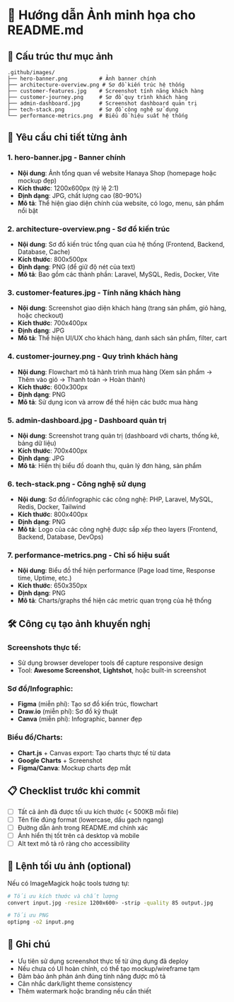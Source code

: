 # 📸 Hướng dẫn Ảnh minh họa cho README.md

## 📂 Cấu trúc thư mục ảnh
```
.github/images/
├── hero-banner.png          # Ảnh banner chính
├── architecture-overview.png # Sơ đồ kiến trúc hệ thống  
├── customer-features.jpg    # Screenshot tính năng khách hàng
├── customer-journey.png     # Sơ đồ quy trình khách hàng
├── admin-dashboard.jpg      # Screenshot dashboard quản trị
├── tech-stack.png           # Sơ đồ công nghệ sử dụng
└── performance-metrics.png  # Biểu đồ hiệu suất hệ thống
```

## 🎨 Yêu cầu chi tiết từng ảnh

### 1. **hero-banner.jpg** - Banner chính
- **Nội dung**: Ảnh tổng quan về website Hanaya Shop (homepage hoặc mockup đẹp)
- **Kích thước**: 1200x600px (tỷ lệ 2:1)
- **Định dạng**: JPG, chất lượng cao (80-90%)
- **Mô tả**: Thể hiện giao diện chính của website, có logo, menu, sản phẩm nổi bật

### 2. **architecture-overview.png** - Sơ đồ kiến trúc
- **Nội dung**: Sơ đồ kiến trúc tổng quan của hệ thống (Frontend, Backend, Database, Cache)
- **Kích thước**: 800x500px 
- **Định dạng**: PNG (để giữ độ nét của text)
- **Mô tả**: Bao gồm các thành phần: Laravel, MySQL, Redis, Docker, Vite

### 3. **customer-features.jpg** - Tính năng khách hàng
- **Nội dung**: Screenshot giao diện khách hàng (trang sản phẩm, giỏ hàng, hoặc checkout)
- **Kích thước**: 700x400px
- **Định dạng**: JPG
- **Mô tả**: Thể hiện UI/UX cho khách hàng, danh sách sản phẩm, filter, cart

### 4. **customer-journey.png** - Quy trình khách hàng
- **Nội dung**: Flowchart mô tả hành trình mua hàng (Xem sản phẩm → Thêm vào giỏ → Thanh toán → Hoàn thành)
- **Kích thước**: 600x300px
- **Định dạng**: PNG
- **Mô tả**: Sử dụng icon và arrow để thể hiện các bước mua hàng

### 5. **admin-dashboard.jpg** - Dashboard quản trị
- **Nội dung**: Screenshot trang quản trị (dashboard với charts, thống kê, bảng dữ liệu)
- **Kích thước**: 700x400px  
- **Định dạng**: JPG
- **Mô tả**: Hiển thị biểu đồ doanh thu, quản lý đơn hàng, sản phẩm

### 6. **tech-stack.png** - Công nghệ sử dụng
- **Nội dung**: Sơ đồ/infographic các công nghệ: PHP, Laravel, MySQL, Redis, Docker, Tailwind
- **Kích thước**: 800x400px
- **Định dạng**: PNG
- **Mô tả**: Logo của các công nghệ được sắp xếp theo layers (Frontend, Backend, Database, DevOps)

### 7. **performance-metrics.png** - Chỉ số hiệu suất
- **Nội dung**: Biểu đồ thể hiện performance (Page load time, Response time, Uptime, etc.)
- **Kích thước**: 650x350px
- **Định dạng**: PNG  
- **Mô tả**: Charts/graphs thể hiện các metric quan trọng của hệ thống

## 🛠️ Công cụ tạo ảnh khuyến nghị

### Screenshots thực tế:
- Sử dụng browser developer tools để capture responsive design
- Tool: **Awesome Screenshot**, **Lightshot**, hoặc built-in screenshot

### Sơ đồ/Infographic:
- **Figma** (miễn phí): Tạo sơ đồ kiến trúc, flowchart
- **Draw.io** (miễn phí): Sơ đồ kỹ thuật
- **Canva** (miễn phí): Infographic, banner đẹp

### Biểu đồ/Charts:
- **Chart.js** + Canvas export: Tạo charts thực tế từ data
- **Google Charts** + Screenshot
- **Figma/Canva**: Mockup charts đẹp mắt

## 📋 Checklist trước khi commit

- [ ] Tất cả ảnh đã được tối ưu kích thước (< 500KB mỗi file)
- [ ] Tên file đúng format (lowercase, dấu gạch ngang)
- [ ] Đường dẫn ảnh trong README.md chính xác
- [ ] Ảnh hiển thị tốt trên cả desktop và mobile
- [ ] Alt text mô tả rõ ràng cho accessibility

## 🚀 Lệnh tối ưu ảnh (optional)

Nếu có ImageMagick hoặc tools tương tự:
```bash
# Tối ưu kích thước và chất lượng
convert input.jpg -resize 1200x600> -strip -quality 85 output.jpg

# Tối ưu PNG
optipng -o2 input.png
```

## 📝 Ghi chú

- Ưu tiên sử dụng screenshot thực tế từ ứng dụng đã deploy
- Nếu chưa có UI hoàn chỉnh, có thể tạo mockup/wireframe tạm
- Đảm bảo ảnh phản ánh đúng tính năng được mô tả
- Cân nhắc dark/light theme consistency
- Thêm watermark hoặc branding nếu cần thiết

